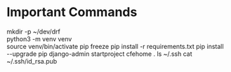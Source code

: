 # Important Commands
mkdir -p ~/dev/drf<br>
python3 -m venv venv<br>
source venv/bin/activate
pip freeze
pip install -r requirements.txt
pip install --upgrade pip
django-admin startproject cfehome .
ls ~/.ssh
cat ~/.ssh/id_rsa.pub
